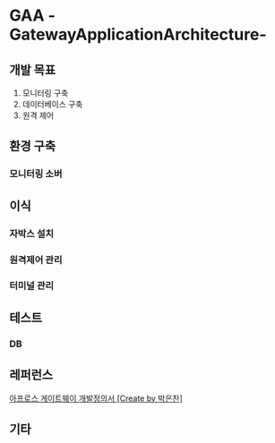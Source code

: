 # GAA -GatewayApplicationArchitecture-

## 개발 목표
 1. 모니터링 구축
 2. 데이터베이스 구축
 3. 원격 제어
 
## 환경 구축
### 모니터링 소버

## 이식
### 자박스 설치

### 원격제어 관리

### 터미널 관리

## 테스트
### 

### DB

### 

## 레퍼런스
  [아프로스 게이트웨이 개발정의서 [Create by 박은찬]](Docs/APROS_GATEWAY_APPLICATION_개발기능정의.pdf)<br>

## 기타
